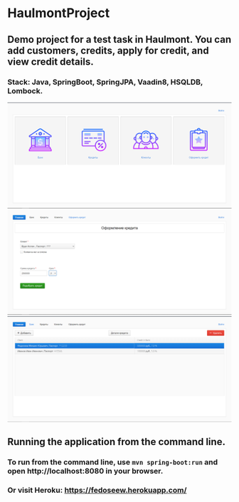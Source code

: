 # HaulmontProject
## Demo project for a test task in Haulmont. You can add customers, credits, apply for credit, and view credit details.
### Stack: Java, SpringBoot, SpringJPA, Vaadin8, HSQLDB, Lombock.
![](src/main/resources/images/1.PNG "MainPage")
![](src/main/resources/images/3.PNG "CreditPage")
![](src/main/resources/images/2.PNG "BankPage")
## Running the application from the command line.
### To run from the command line, use `mvn spring-boot:run` and open http://localhost:8080 in your browser.
### Or visit Heroku: https://fedoseew.herokuapp.com/
